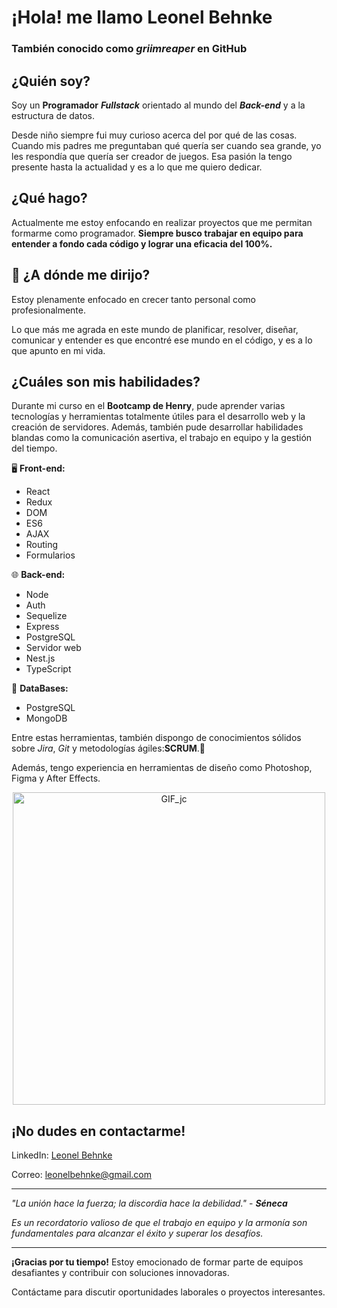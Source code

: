 # **¡Hola! me llamo Leonel Behnke**
### También conocido como _griimreaper_ en GitHub

## **¿Quién soy?**
Soy un **Programador** ***Fullstack*** orientado al mundo del ***Back-end*** y a la estructura de datos.

Desde niño siempre fui muy curioso acerca del por qué de las cosas. Cuando mis padres me preguntaban qué quería ser cuando sea grande, yo les respondía que quería ser creador de juegos. Esa pasión la tengo presente hasta la actualidad y es a lo que me quiero dedicar.

## **¿Qué hago?**
Actualmente me estoy enfocando en realizar proyectos que me permitan formarme como programador. **Siempre busco trabajar en equipo para entender a fondo cada código y lograr una eficacia del 100%.**

## 🚀  **¿A dónde me dirijo?** 
Estoy plenamente enfocado en crecer tanto personal como profesionalmente.

Lo que más me agrada en este mundo de planificar, resolver, diseñar, comunicar y entender es que encontré ese mundo en el código, y es a lo que apunto en mi vida.

## **¿Cuáles son mis habilidades?**
Durante mi curso en el **Bootcamp de Henry**, pude aprender varias tecnologías y herramientas totalmente útiles para el desarrollo web y la creación de servidores. Además, también pude desarrollar habilidades blandas como la comunicación asertiva, el trabajo en equipo y la gestión del tiempo.

🖥️ **Front-end:** 
  - React
  - Redux
  - DOM
  - ES6
  - AJAX
  - Routing
  - Formularios


🌐 **Back-end:** 
  - Node
  - Auth
  - Sequelize
  - Express
  - PostgreSQL
  - Servidor web
  - Nest.js
  - TypeScript


📂 **DataBases:**
  - PostgreSQL
  - MongoDB


Entre estas herramientas, también dispongo de conocimientos sólidos sobre *Jira*, *Git* y metodologías ágiles:**SCRUM**.:rugby_football:

Además, tengo experiencia en herramientas de diseño como Photoshop, Figma y After Effects.

<p align="center">
  <img src="https://78.media.tumblr.com/69b74540b716c22f78bacdff91f02bf2/tumblr_inline_p80m8wJkm61r4kz8i_540.gif" alt="GIF_jc" width="500"/>
</p>

## ¡No dudes en contactarme!

LinkedIn: [Leonel Behnke](https://www.linkedin.com/in/leonelbehnkedev/)

Correo: [leonelbehnke@gmail.com](mailto:leonelbehnke@gmail.com)

************

*"La unión hace la fuerza; la discordia hace la debilidad."* - ***Séneca***

*Es un recordatorio valioso de que el trabajo en equipo y la armonía son fundamentales para alcanzar el éxito y superar los desafíos.*

---

**¡Gracias por tu tiempo!** Estoy emocionado de formar parte de equipos desafiantes y contribuir con soluciones innovadoras. 

Contáctame para discutir oportunidades laborales o proyectos interesantes.

